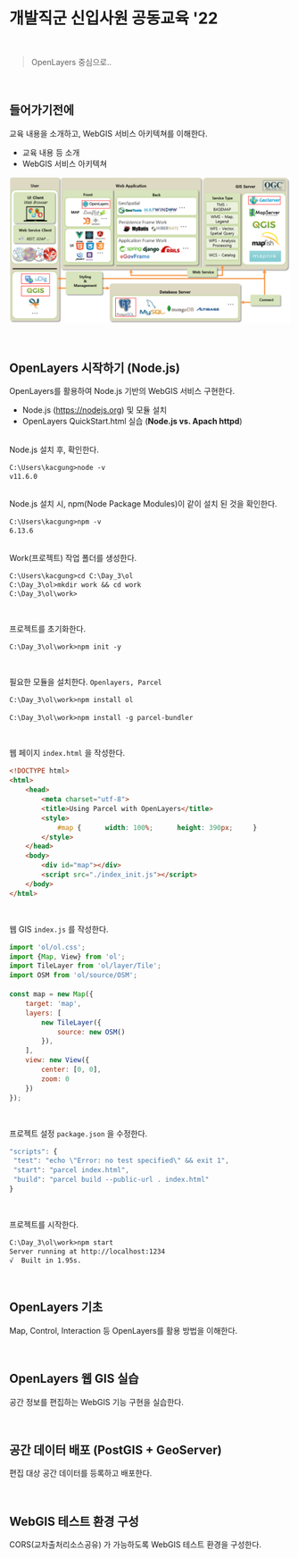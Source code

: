 # 개발직군 신입사원 공동교육 '22
<br/>

> OpenLayers 중심으로..

<br/>

## 들어가기전에
교육 내용을 소개하고, WebGIS 서비스 아키텍쳐를 이해한다.

- 교육 내용 등 소개
- WebGIS 서비스 아키텍쳐 

![Alt text](/img/img_archi.png "WebGIS 서비스 아키텍쳐")

<br/>

## OpenLayers 시작하기 (Node.js)
OpenLayers를 활용하여 Node.js 기반의 WebGIS 서비스 구현한다.

- Node.js (https://nodejs.org) 및 모듈 설치
- OpenLayers QuickStart.html 실습 (__Node.js vs. Apach httpd__)

<br/>
Node.js 설치 후, 확인한다.

    C:\Users\kacgung>node -v
    v11.6.0

<br/>
Node.js 설치 시, npm(Node Package Modules)이 같이 설치 된 것을 확인한다.

    C:\Users\kacgung>npm -v
    6.13.6

<br/>
Work(프로젝트) 작업 폴더를 생성한다.

    C:\Users\kacgung>cd C:\Day_3\ol
    C:\Day_3\ol>mkdir work && cd work
    C:\Day_3\ol\work>

<br/>

프로젝트를 초기화한다.

    C:\Day_3\ol\work>npm init -y

<br/>

필요한 모듈을 설치한다. `Openlayers, Parcel`

    C:\Day_3\ol\work>npm install ol

    C:\Day_3\ol\work>npm install -g parcel-bundler

<br/>

웹 페이지 `index.html` 을 작성한다. 
```html
<!DOCTYPE html>
<html>
    <head>
        <meta charset="utf-8">
        <title>Using Parcel with OpenLayers</title>
        <style>
            #map {      width: 100%;      height: 390px;     }
        </style>
    </head>
    <body>
        <div id="map"></div>
        <script src="./index_init.js"></script>
    </body>
</html>
```

<br/>

웹 GIS `index.js` 를 작성한다.

```javascript
import 'ol/ol.css';
import {Map, View} from 'ol';    
import TileLayer from 'ol/layer/Tile';
import OSM from 'ol/source/OSM';

const map = new Map({
    target: 'map',
    layers: [
        new TileLayer({
            source: new OSM()
        }),
    ],
    view: new View({
        center: [0, 0],
        zoom: 0
    })
});
```

<br/>

프로젝트 설정 `package.json` 을 수정한다.

```javascript
"scripts": {
 "test": "echo \"Error: no test specified\" && exit 1",
 "start": "parcel index.html",
 "build": "parcel build --public-url . index.html"
}
```

<br/>

프로젝트를 시작한다.

    C:\Day_3\ol\work>npm start
    Server running at http://localhost:1234 
    √  Built in 1.95s.

<br/>

## OpenLayers 기초
Map, Control, Interaction 등 OpenLayers를 활용 방법을 이해한다.

<br/>

## OpenLayers 웹 GIS 실습
공간 정보를 편집하는 WebGIS 기능 구현을 실습한다.

<br/>

## 공간 데이터 배포 (PostGIS + GeoServer)
편집 대상 공간 데이터를 등록하고 배포한다.

<br/>

## WebGIS 테스트 환경 구성
CORS(교차출처리소스공유) 가 가능하도록 WebGIS 테스트 환경을 구성한다.
